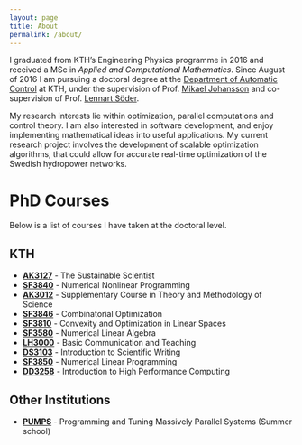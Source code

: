 ```yaml
---
layout: page
title: About
permalink: /about/
---
```


I graduated from KTH’s Engineering Physics programme in 2016 and received a MSc in _Applied and Computational Mathematics_. Since August of 2016 I am pursuing a doctoral degree at the [Department of Automatic Control](https://www.kth.se/en/ees/omskolan/organisation/avdelningar/ac) at KTH, under the supervision of Prof. [Mikael Johansson](https://people.kth.se/~mikaelj/) and co-supervision of Prof. [Lennart Söder](https://www.kth.se/profile/lsod/).

My research interests lie within optimization, parallel computations and control theory. I am also interested in software development, and enjoy implementing mathematical ideas into useful applications. My current research project involves the development of scalable optimization algorithms, that could allow for accurate real-time optimization of the Swedish hydropower networks.

# PhD Courses
Below is a list of courses I have taken at the doctoral level.
## KTH
* [**AK3127**](https://www.kth.se/student/kurser/kurs/AK3127?l=en) - The Sustainable Scientist
* [**SF3840**](https://www.kth.se/student/kurser/kurs/SF3840?l=en) - Numerical Nonlinear Programming
* [**AK3012**](https://www.kth.se/student/kurser/kurs/AK3012?l=en) - Supplementary Course in Theory and Methodology of Science
* [**SF3846**](https://www.kth.se/student/kurser/kurs/SF3846?l=en) - Combinatorial Optimization
* [**SF3810**](https://www.kth.se/student/kurser/kurs/SF3810?l=en) - Convexity and Optimization in Linear Spaces
* [**SF3580**](https://www.kth.se/student/kurser/kurs/SF3580?l=en) - Numerical Linear Algebra
* [**LH3000**](https://www.kth.se/student/kurser/kurs/LH3000?l=en) - Basic Communication and Teaching
* [**DS3103**](https://www.kth.se/student/kurser/kurs/DS3103?l=en) - Introduction to Scientific Writing
* [**SF3850**](https://www.kth.se/student/kurser/kurs/SF3850?l=en) - Numerical Linear Programming
* [**DD3258**](https://www.kth.se/student/kurser/kurs/DD3258?l=en) - Introduction to High Performance Computing

## Other Institutions
* [**PUMPS**](http://bcw.ac.upc.edu/PUMPS2017/) - Programming and Tuning Massively Parallel Systems (Summer school)
